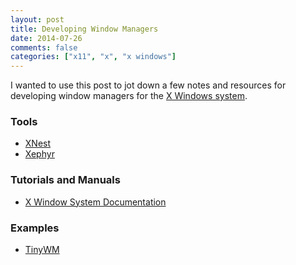 ```yaml
---
layout: post
title: Developing Window Managers
date: 2014-07-26
comments: false
categories: ["x11", "x", "x windows"]
---
```


I wanted to use this post to jot down a few notes and resources for developing window managers for the [X Windows system](http://www.x.org/wiki/).

### Tools

* [XNest](http://www.x.org/archive/X11R7.5/doc/man/man1/Xnest.1.html)
* [Xephyr](http://www.freedesktop.org/wiki/Software/Xephyr/)

### Tutorials and Manuals

* [X Window System Documentation](http://www.x.org/releases/current/doc/)

### Examples

* [TinyWM](http://incise.org/tinywm.html)

